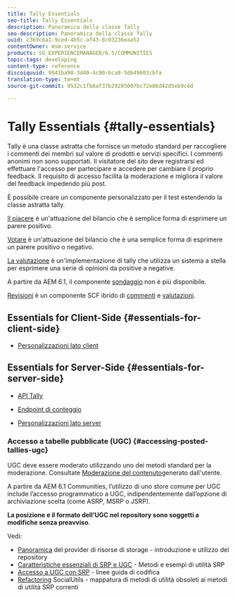 ```yaml
---
title: Tally Essentials
seo-title: Tally Essentials
description: Panoramica della classe Tally
seo-description: Panoramica della classe Tally
uuid: c369c6a1-9ced-4b5c-af43-8c03236eaa52
contentOwner: msm-service
products: SG_EXPERIENCEMANAGER/6.5/COMMUNITIES
topic-tags: developing
content-type: reference
discoiquuid: 9941ba90-3d40-4c90-bca8-5db49603cbfa
translation-type: tm+mt
source-git-commit: 9532c1fb8af37b29285007bc72e86d42d5eb9c4d

---
```



# Tally Essentials {#tally-essentials}

Tally è una classe astratta che fornisce un metodo standard per raccogliere i commenti dei membri sul valore di prodotti e servizi specifici. I commenti anonimi non sono supportati. Il visitatore del sito deve registrarsi ed effettuare l&#39;accesso per partecipare e accedere per cambiare il proprio feedback. Il requisito di accesso facilita la moderazione e migliora il valore del feedback impedendo più post.

È possibile creare un componente personalizzato per il test estendendo la classe astratta tally.

[Il piacere](essentials-liking.md) è un&#39;attuazione del bilancio che è semplice forma di esprimere un parere positivo.

[Votare](essentials-voting.md) è un&#39;attuazione del bilancio che è una semplice forma di esprimere un parere positivo o negativo.

[La valutazione](rating-basics.md) è un&#39;implementazione di tally che utilizza un sistema a stella per esprimere una serie di opinioni da positive a negative.

A partire da AEM 6.1, il componente [sondaggio](poll-basics.md) non è più disponibile.

[Revisioni](reviews-basics.md) è un componente SCF ibrido di [commenti](essentials-comments.md) e [valutazioni](rating-basics.md).

## Essentials for Client-Side {#essentials-for-client-side}

* [Personalizzazioni lato client](client-customize.md)

## Essentials for Server-Side {#essentials-for-server-side}

* [API Tally](https://helpx.adobe.com/experience-manager/6-5/sites/developing/using/reference-materials/javadoc/com/adobe/cq/social/tally/client/api/package-summary.html)

* [Endpoint di conteggio](https://helpx.adobe.com/experience-manager/6-5/sites/developing/using/reference-materials/javadoc/com/adobe/cq/social/tally/client/endpoints/package-summary.html)

* [Personalizzazioni lato server](server-customize.md)

### Accesso a tabelle pubblicate (UGC) {#accessing-posted-tallies-ugc}

UGC deve essere moderato utilizzando uno dei metodi standard per la moderazione.
Consultate [Moderazione del contenuto](moderate-ugc.md)generato dall&#39;utente.

A partire da AEM 6.1 Communities, l’utilizzo di uno store [](working-with-srp.md) comune per UGC include l’accesso programmatico a UGC, indipendentemente dall’opzione di archiviazione scelta (come ASRP, MSRP o JSRP).

**La posizione e il formato dell’UGC nel repository sono soggetti a modifiche senza preavviso**.

Vedi:

* [Panoramica](srp.md) del provider di risorse di storage - introduzione e utilizzo del repository
* [Caratteristiche essenziali di SRP e UGC](srp-and-ugc.md) - Metodi e esempi di utilità SRP
* [Accesso a UGC con SRP](accessing-ugc-with-srp.md) - linee guida di codifica
* [Refactoring](socialutils.md) SocialUtils - mappatura di metodi di utilità obsoleti ai metodi di utilità SRP correnti

